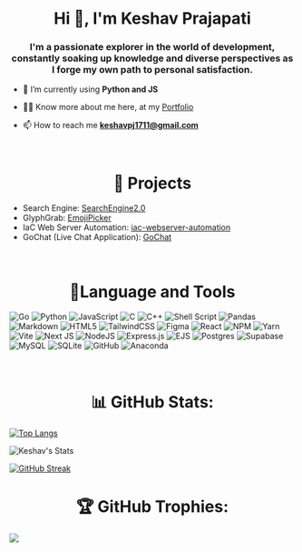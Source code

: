 <h1 align="center">Hi 👋, I'm Keshav Prajapati</h1>
<h3 align="center">I'm a passionate explorer in the world of development, constantly soaking up knowledge and diverse perspectives as I forge my own path to personal satisfaction.</h3>

- 🌱 I’m currently using **Python and JS**

- 👨‍💻 Know more about me here, at my [Portfolio](https://my-dev-life.vercel.app/)

- 📫 How to reach me **keshavpj1711@gmail.com**

<br>

<h1 align="center">🧰 Projects</h1>

- Search Engine: [SearchEngine2.0](https://github.com/keshavpj1711/searchEng2.0)
- GlyphGrab: [EmojiPicker](https://github.com/keshavpj1711/GlyphGrab)
- IaC Web Server Automation: [iac-webserver-automation](https://github.com/keshavpj1711/iac-webserver-automation)
- GoChat (Live Chat Application): [GoChat](https://github.com/keshavpj1711/GoChat)
<br>

<h1 align="center">🐧Language and Tools</h1>

![Go](https://img.shields.io/badge/go-%2300ADD8.svg?style=for-the-badge&logo=go&logoColor=white) 
![Python](https://img.shields.io/badge/python-3670A0?style=for-the-badge&logo=python&logoColor=ffdd54) 
![JavaScript](https://img.shields.io/badge/javascript-%23323330.svg?style=for-the-badge&logo=javascript&logoColor=%23F7DF1E)
![C](https://img.shields.io/badge/c-%2300599C.svg?style=for-the-badge&logo=c&logoColor=white) 
![C++](https://img.shields.io/badge/c++-%2300599C.svg?style=for-the-badge&logo=c%2B%2B&logoColor=white) 
![Shell Script](https://img.shields.io/badge/shell_script-%23121011.svg?style=for-the-badge&logo=gnu-bash&logoColor=white) 
![Pandas](https://img.shields.io/badge/pandas-%23150458.svg?style=for-the-badge&logo=pandas&logoColor=white) 
![Markdown](https://img.shields.io/badge/markdown-%23000000.svg?style=for-the-badge&logo=markdown&logoColor=white) 
![HTML5](https://img.shields.io/badge/html5-%23E34F26.svg?style=for-the-badge&logo=html5&logoColor=white) 
![TailwindCSS](https://img.shields.io/badge/tailwindcss-%2338B2AC.svg?style=for-the-badge&logo=tailwind-css&logoColor=white) 
![Figma](https://img.shields.io/badge/figma-%23F24E1E.svg?style=for-the-badge&logo=figma&logoColor=white) 
![React](https://img.shields.io/badge/react-%2320232a.svg?style=for-the-badge&logo=react&logoColor=%2361DAFB) 
![NPM](https://img.shields.io/badge/NPM-%23CB3837.svg?style=for-the-badge&logo=npm&logoColor=white)
![Yarn](https://img.shields.io/badge/yarn-%232C8EBB.svg?style=for-the-badge&logo=yarn&logoColor=white)
![Vite](https://img.shields.io/badge/vite-%23646CFF.svg?style=for-the-badge&logo=vite&logoColor=white)
![Next JS](https://img.shields.io/badge/Next-black?style=for-the-badge&logo=next.js&logoColor=white) 
![NodeJS](https://img.shields.io/badge/node.js-6DA55F?style=for-the-badge&logo=node.js&logoColor=white) 
![Express.js](https://img.shields.io/badge/express.js-%23404d59.svg?style=for-the-badge&logo=express&logoColor=%2361DAFB)
![EJS](https://img.shields.io/badge/ejs-%23B4CA65.svg?style=for-the-badge&logo=ejs&logoColor=black)
![Postgres](https://img.shields.io/badge/postgres-%23316192.svg?style=for-the-badge&logo=postgresql&logoColor=white)
![Supabase](https://img.shields.io/badge/Supabase-3ECF8E?style=for-the-badge&logo=supabase&logoColor=white)
![MySQL](https://img.shields.io/badge/mysql-4479A1.svg?style=for-the-badge&logo=mysql&logoColor=white) 
![SQLite](https://img.shields.io/badge/sqlite-%2307405e.svg?style=for-the-badge&logo=sqlite&logoColor=white) 
![GitHub](https://img.shields.io/badge/github-%23121011.svg?style=for-the-badge&logo=github&logoColor=white) 
![Anaconda](https://img.shields.io/badge/Anaconda-%2344A833.svg?style=for-the-badge&logo=anaconda&logoColor=white)

<br>

<h1 align="center">📊 GitHub Stats:</h1>

[![Top Langs](https://github-readme-stats.vercel.app/api/top-langs/?username=keshavpj1711&layout=compact&theme=tokyonight&custom_title=Weapons&card_width=465&langs_count=8&hide=jupyter%20notebook,html,ejs)](https://github.com/anuraghazra/github-readme-stats)

![Keshav's Stats](https://github-readme-stats.vercel.app/api?username=keshavpj1711&theme=tokyonight&show_icons=true&custom_title=My-Stats)

[![GitHub Streak](https://nirzak-streak-stats.vercel.app?user=keshavpj1711&theme=tokyonight&card_width=465)](https://git.io/streak-stats)


<h1 align="center">🏆 GitHub Trophies:</h1>

![](https://github-profile-trophy.vercel.app/?username=keshavpj1711&theme=radical&no-frame=false&no-bg=true&margin-w=4)

